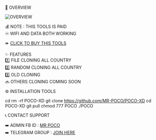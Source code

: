 📡 OVERVIEW  

![OVERVIEW](https://i.postimg.cc/XYdTh2QP/Vmake1746132774552.png)  


💰 NOTE : THIS TOOLS IS PAID  
♾️ WIFI AND DATA BOTH WORKING  

⏩ [CLICK TO BUY THIS TOOLS](https://t.me/poco1971)  


✨ FEATURES  
1️⃣ FILE CLONING ALL COUNTRY  
2️⃣ RANDOM CLONING ALL COUNTRY  
3️⃣ OLD CLONING  
🔜 OTHERS CLONING COMING SOON  


⚙️ INSTALLATION TOOLS  

cd
rm -rf POCO-XD
git clone https://github.com/MR-POCO/POCO-XD
cd POCO-XD
git pull
chmod 777 POCO
./POCO


📞 CONTACT SUPPORT  

➡️ ADMIN FB ID : [MR POCO](https://www.facebook.com/swagxxxd)  
➡️ TELEGRAM GROUP : [JOIN HERE](https://t.me/MR_POCO_143)  
